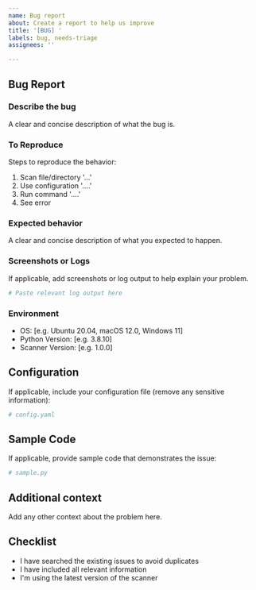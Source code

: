 ```yaml
---
name: Bug report
about: Create a report to help us improve
title: '[BUG] '
labels: bug, needs-triage
assignees: ''

---
```


## Bug Report

### Describe the bug
A clear and concise description of what the bug is.

### To Reproduce
Steps to reproduce the behavior:
1. Scan file/directory '...'
2. Use configuration '....'
3. Run command '....'
4. See error

### Expected behavior
A clear and concise description of what you expected to happen.

### Screenshots or Logs
If applicable, add screenshots or log output to help explain your problem.

```bash
# Paste relevant log output here
```

### Environment

* OS: [e.g. Ubuntu 20.04, macOS 12.0, Windows 11]
* Python Version: [e.g. 3.8.10]
* Scanner Version: [e.g. 1.0.0]

## Configuration
If applicable, include your configuration file (remove any sensitive information):

```yaml
# config.yaml
```

## Sample Code

If applicable, provide sample code that demonstrates the issue:

```python
# sample.py
```

## Additional context

Add any other context about the problem here.

## Checklist

* I have searched the existing issues to avoid duplicates
* I have included all relevant information
* I'm using the latest version of the scanner